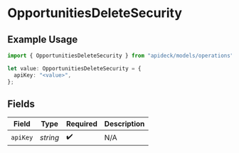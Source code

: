 # OpportunitiesDeleteSecurity

## Example Usage

```typescript
import { OpportunitiesDeleteSecurity } from "apideck/models/operations";

let value: OpportunitiesDeleteSecurity = {
  apiKey: "<value>",
};
```

## Fields

| Field              | Type               | Required           | Description        |
| ------------------ | ------------------ | ------------------ | ------------------ |
| `apiKey`           | *string*           | :heavy_check_mark: | N/A                |